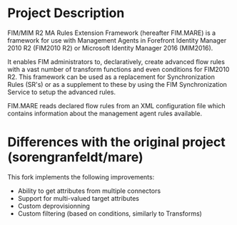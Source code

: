 # Project Description
FIM/MIM R2 MA Rules Extension Framework (hereafter FIM.MARE) is a framework for use with Management Agents in Forefront Identity Manager 2010 R2 (FIM2010 R2) or Microsoft Identity Manager 2016 (MIM2016). 

It enables FIM administrators to, declaratively, create advanced flow rules with a vast number of transform functions and even conditions for FIM2010 R2. This framework can be used as a replacement for Synchronization Rules (SR's) or as a supplement to these by using the FIM Synchronization Service to setup the advanced rules.

FIM.MARE reads declared flow rules from an XML configuration file which contains information about the management agent rules available.


# Differences with the original project (sorengranfeldt/mare)
This fork implements the following improvements:
- Ability to get attributes from multiple connectors
- Support for multi-valued target attributes
- Custom deprovisionning
- Custom filtering (based on conditions, similarly to Transforms)
